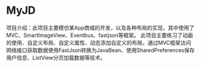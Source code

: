 # MyJD
 项目介绍：此项目主要模仿某App商城的开发，以及各种布局的实现，其中使用了MVC、SmartImageView、Eventbus、fastjson等框架。
         此项目主要练习了动画的使用、自定义布局、自定义属性、动态添加自定义的布局，通过MVC框架访问网络接口获取数据使用FastJson转换为JavaBean、使用SharedPreferences保存用户信息、ListView分页加载数据等技术。
